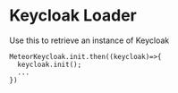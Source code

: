 # Keycloak Loader

Use this to retrieve an instance of Keycloak


```
MeteorKeycloak.init.then((keycloak)=>{
  keycloak.init();
  ...
})
```
